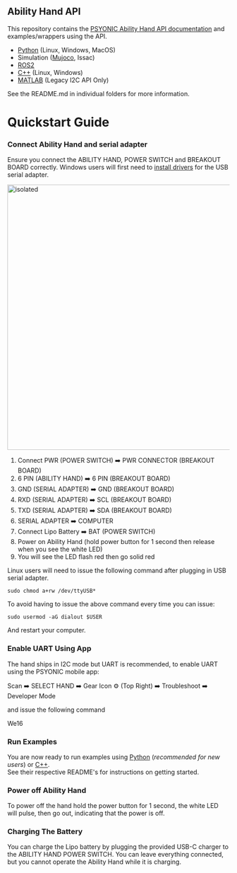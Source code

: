 ## Ability Hand API

This repository contains the [PSYONIC Ability Hand API documentation](https://github.com/psyonicinc/ability-hand-api/blob/master/Documentation/ABILITY-HAND-ICD.pdf) and examples/wrappers using the API. 

 - [Python](https://github.com/psyonicinc/ability-hand-api/tree/master/python) (Linux, Windows, MacOS)
 - Simulation ([Mujoco](https://github.com/psyonicinc/ability-hand-api/tree/master/python/ah_simulators#mujoco), Issac)
 - [ROS2](https://github.com/psyonicinc/ability-hand-ros2/tree/main)
 - [C++](https://github.com/psyonicinc/ability-hand-api/tree/master/cpp) (Linux, Windows) 
 - [MATLAB](https://github.com/psyonicinc/ability-hand-api/tree/master/MATLAB) (Legacy I2C API Only)


See the README.md in individual folders for more information.  

# Quickstart Guide

### Connect Ability Hand and serial adapter

Ensure you connect the ABILITY HAND, POWER SWITCH and BREAKOUT BOARD correctly.
Windows users will first need to [install drivers](https://www.silabs.com/documents/public/software/CP210x_Windows_Drivers.zip)
for the USB serial adapter.

<img src="python/images/ah_wiring_guide.png" alt="isolated" width="600"/>

1. Connect PWR (POWER SWITCH) ➡️ PWR CONNECTOR (BREAKOUT BOARD) 
2. 6 PIN (ABILITY HAND) ➡️ 6 PIN (BREAKOUT BOARD)  
3. GND (SERIAL ADAPTER) ➡️ GND (BREAKOUT BOARD)
4. RXD (SERIAL ADAPTER) ➡️ SCL (BREAKOUT BOARD) 
5. TXD (SERIAL ADAPTER) ➡️ SDA (BREAKOUT BOARD)
6. SERIAL ADAPTER ➡️ COMPUTER
7. Connect Lipo Battery ➡️ BAT (POWER SWITCH)
8. Power on Ability Hand (hold power button for 1 second then release when you see the white LED)
9. You will see the LED flash red then go solid red

Linux users will need to issue the following command after plugging in USB 
serial adapter.

`sudo chmod a+rw /dev/ttyUSB*` 

To avoid having to issue the above command every time you can issue:

`sudo usermod -aG dialout $USER`

And restart your computer.

### Enable UART Using App

The hand ships in I2C mode but UART is recommended, to enable UART using the 
PSYONIC mobile app:

Scan ➡️ SELECT HAND ➡️ Gear Icon ⚙️
(Top Right) ➡️ Troubleshoot ➡️ Developer Mode

and issue the following command

We16

### Run Examples

You are now ready to run examples using [Python](https://github.com/psyonicinc/ability-hand-api/tree/master/python)
(*recommended for new users*) or [C++](https://github.com/psyonicinc/ability-hand-api/tree/master/cpp).  
See their respective README's for instructions on getting started.

### Power off Ability Hand

To power off the hand hold the power button for 1 second, the white LED will 
pulse, then go out, indicating that the power is off.

### Charging The Battery

You can charge the Lipo battery by plugging the provided USB-C charger to the 
ABILITY HAND POWER SWITCH.  You can leave everything connected, but you cannot 
operate the Ability Hand while it is charging.

